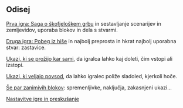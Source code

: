 ## Odisej

[Prva igra: Saga o škofjeloškem grbu](./01/besedilo.html) in sestavljanje scenarijev in zemljevidov, uporaba blokov in dela s stvarmi.

[Druga igra: Pobeg iz hiše](./02/besedilo.html) in najbolj preprosta in hkrat najbolj uporabna stvar: zastavice.

[Ukazi, ki se prožijo kar sami](./03/besedilo.html), da igralca lahko kaj doleti, čim vstopi ali izstopi.

[Ukazi, ki veljajo povsod](./04/besedilo.html), da lahko igralec poliže sladoled, kjerkoli hoče.

[Še par zanimivih blokov](./05/besedilo.html): spremenljivke, naključja, zakasnjeni ukazi...

[Nastavitve igre in preskušanje](./06/besedilo.html)


